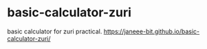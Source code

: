 # basic-calculator-zuri
basic calculator for zuri practical.
 https://janeee-bit.github.io/basic-calculator-zuri/
